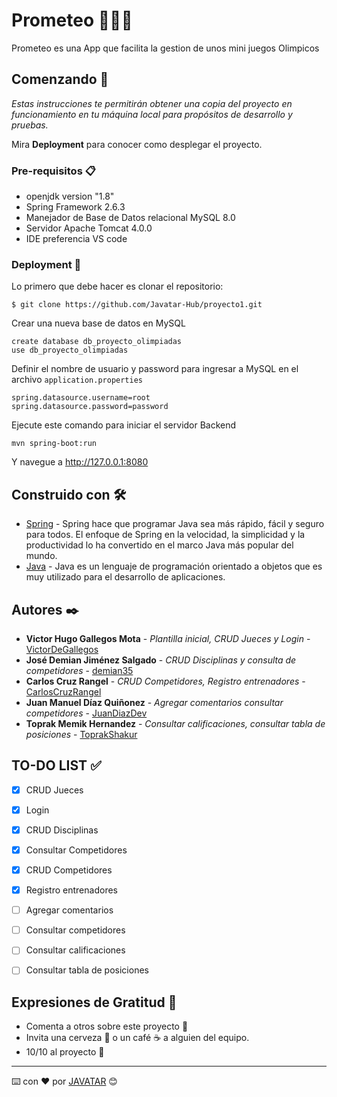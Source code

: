 # Prometeo 🥇🥈🥉

Prometeo es una App que facilita la gestion de unos mini juegos Olimpicos

## Comenzando 🏁

_Estas instrucciones te permitirán obtener una copia del proyecto en funcionamiento en tu máquina local para propósitos de desarrollo y pruebas._

Mira **Deployment** para conocer como desplegar el proyecto.

### Pre-requisitos 📋

- openjdk version "1.8"
- Spring Framework 2.6.3
- Manejador de Base de Datos relacional MySQL 8.0
- Servidor Apache Tomcat 4.0.0
- IDE preferencia VS code

### Deployment 🚀

Lo primero que debe hacer es clonar el repositorio:

```
$ git clone https://github.com/Javatar-Hub/proyecto1.git
```

Crear una nueva base de datos en MySQL

```
create database db_proyecto_olimpiadas
use db_proyecto_olimpiadas
```
Definir el nombre de usuario y password para ingresar a MySQL en el archivo `application.properties`

```
spring.datasource.username=root
spring.datasource.password=password
```

Ejecute este comando para iniciar el servidor Backend 

```
mvn spring-boot:run 
```

Y navegue a http://127.0.0.1:8080

## Construido con 🛠️

- [Spring](https://spring.io/) - Spring hace que programar Java sea más rápido, fácil y seguro para todos. El enfoque de Spring en la velocidad, la simplicidad y la productividad lo ha convertido en el marco Java más popular del mundo.
- [Java](https://www.python.org/) - Java es un lenguaje de programación orientado a objetos que es muy utilizado para el desarrollo de aplicaciones.

## Autores ✒️
 
- **Victor Hugo Gallegos Mota** - _Plantilla inicial, CRUD Jueces y Login_ - [VictorDeGallegos](https://github.com/VictorDeGallegos)
- **José Demian Jiménez Salgado** - _CRUD Disciplinas y consulta de competidores_ - [demian35](https://github.com/demian35)
- **Carlos Cruz Rangel** - _CRUD Competidores, Registro entrenadores_ - [CarlosCruzRangel](https://github.com/CarlosCruzRangel)
- **Juan Manuel Díaz Quiñonez** - _Agregar comentarios consultar competidores_ - [JuanDiazDev](https://github.com/JuanDiazDev)
- **Toprak Memik Hernandez** - _Consultar calificaciones, consultar tabla de posiciones_ - [ToprakShakur](https://github.com/ToprakShakur)

## TO-DO LIST ✅

- [x] CRUD Jueces
- [x] Login
- [x] CRUD Disciplinas
- [x] Consultar Competidores
- [x] CRUD Competidores
- [x] Registro entrenadores
- [ ] Agregar comentarios
- [ ] Consultar competidores
- [ ] Consultar calificaciones
- [ ] Consultar tabla de posiciones


## Expresiones de Gratitud 🎁

- Comenta a otros sobre este proyecto 📢
- Invita una cerveza 🍺 o un café ☕ a alguien del equipo.
- 10/10 al proyecto 💯

---
⌨️ con ❤️ por [JAVATAR](https://github.com/Javatar-Hub) 😊
